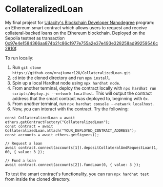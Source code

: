 # CollateralizedLoan

My final project for [Udacity's Blockchain Developer Nanodegree](https://udacity.com/enrollment/nd1310) program: an Ethereum smart contract which allows users to request and receive collateral-backed loans on the Ethereum blockchain. Deployed on the Sepolia testnet as transaction [0x97e4e1584366aa874b21c86c1977e755a2e37e493e328258ad99259546c2810f](https://sepolia.etherscan.io/tx/0x97e4e1584366aa874b21c86c1977e755a2e37e493e328258ad99259546c2810f).

To run locally:

<ol>
  <li>Run <code>git clone https://github.com/vrajkumar128/CollateralizedLoan.git</code>.</li>
  <li><code>cd</code> into the cloned directory and run <code>npm install</code>.</li>
  <li>Spin up a local Hardhat node using <code>npx hardhat node</code>.</li>
  <li>From another terminal, deploy the contract locally with <code>npx hardhat run scripts/deploy.js --network localhost</code>. This will output the contract address that the smart contract was deployed to, beginning with <code>0x</code>.</li>
  <li>From <i>another</i> terminal, run <code>npx hardhat console --network localhost</code>.</li>
  <li>Now, you can interact with the contract. Try the following:</li>
</ol>

<pre><code>const CollateralizedLoan = await ethers.getContractFactory("CollateralizedLoan");
const contract = await CollateralizedLoan.attach("YOUR_DEPLOYED_CONTRACT_ADDRESS");
const accounts = await ethers.getSigners();

// Request a loan
await contract.connect(accounts[1]).depositCollateralAndRequestLoan(1, 60, { value: 3 });

// Fund a loan
await contract.connect(accounts[2]).fundLoan(0, { value: 3 });</code></pre>

To test the smart contract's functionality, you can run `npx hardhat test` from inside the cloned directory.